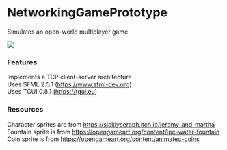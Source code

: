 # NetworkingGamePrototype
Simulates an open-world multiplayer game

<img src="https://img.shields.io/badge/language-C%2B%2B-8800A7.svg">

### Features
Implements a TCP client-server architecture  
Uses SFML 2.5.1 (https://www.sfml-dev.org)  
Uses TGUI 0.8.1 (https://tgui.eu)

### Resources
Character sprites are from https://sicklyseraph.itch.io/jeremy-and-martha
Fountain sprite is from https://opengameart.org/content/lpc-water-fountain
Coin sprite is from https://opengameart.org/content/animated-coins
